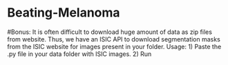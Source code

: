 # Beating-Melanoma

#Bonus:
  It is often difficult to download huge amount of data as zip files from website. Thus, we have an ISIC API to download  segmentation masks from the ISIC website for images present in your folder. 
  Usage:
    1) Paste the .py file in your data folder with ISIC images.
    2) Run 
